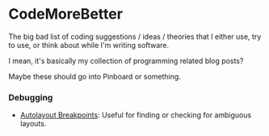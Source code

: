 # CodeMoreBetter
The big bad list of coding suggestions / ideas / theories that I either use, try to use, or think about while I'm writing software.

I mean, it's basically my collection of programming related blog posts?

Maybe these should go into Pinboard or something.




### Debugging
- [Autolayout Breakpoints](http://nshint.io/blog/2015/08/17/autolayout-breakpoints/): Useful for finding or checking for ambiguous layouts.
